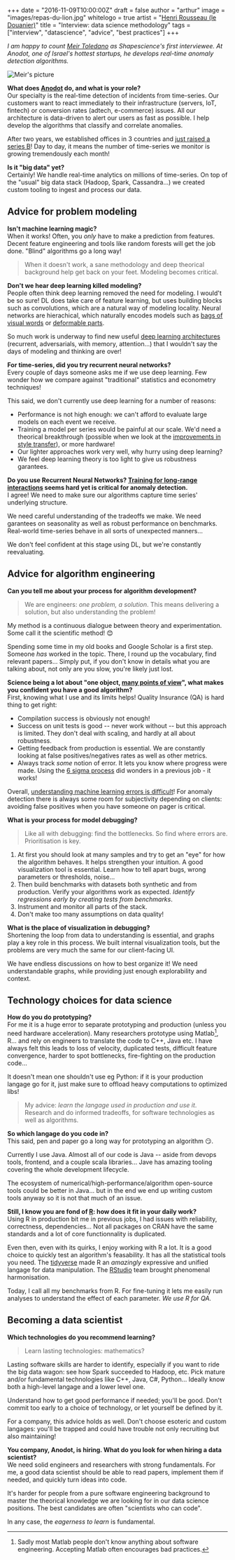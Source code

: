 +++
date = "2016-11-09T10:00:00Z"
draft = false
author = "arthur"
image = "images/repas-du-lion.jpg"
whitelogo = true
artist = "[Henri Rousseau (le Douanier)](http://metmuseum.org/art/collection/search/438822?sortBy=Relevance&amp;ft=douanier&amp;offset=0&amp;rpp=20&amp;pos=1)"
title = "Interview: data science methodology"
tags = ["interview", "datascience", "advice", "best practices"]
+++

*I am happy to count [Meir Toledano](https://il.linkedin.com/in/meirtoledano/en) as Shapescience's first interviewee. At Anodot, one of Israel's hottest startups, he develops real-time anomaly detection algorithms.*

<!--more-->

![Meir's picture](/images/meir-small.jpg)

**What does [Anodot](http://www.anodot.com/) do, and what is your role?**<br>
Our specialty is the real-time detection of incidents from time-series. Our customers want to react immediately to their infrastructure (servers, IoT, fintech) or conversion rates (adtech, e-commerce) issues. All our architecture is data-driven to alert our users as fast as possible. I help develop the algorithms that classify and correlate anomalies.

After two years, we established offices in 3 countries and [just raised a series B](http://www.anodot.com/anodot-news/anodot-secures-8m-in-funding/)! Day to day, it means the number of time-series we monitor is growing tremendously each month!

**Is it "big data" yet?**<br>
Certainly! We handle real-time analytics on millions of time-series.
On top of the "usual" big data stack (Hadoop, Spark, Cassandra...) we created custom tooling to ingest and process our data.

## Advice for problem modeling
**Isn't machine learning magic?**<br>
When it works! Often, you *only* have to make a prediction from features.
Decent feature engineering and tools like random forests will get the job done. "Blind" algorithms go a long way!

> When it doesn't work, a sane methodology and deep theorical background help get back on your feet. Modeling becomes critical.

**Don't we hear deep learning killed modeling?**<br>
People often think deep learning removed the need for modeling. I would't be so sure! DL does take care of feature learning, but uses building blocks such as convolutions, which are a natural way of modeling locality. Neural networks are hierachical, which naturally encodes models such as [bags of visual words](https://en.wikipedia.org/wiki/Bag-of-words_model_in_computer_vision) or [deformable parts](https://people.eecs.berkeley.edu/~rbg/papers/Object-Detection-with-Discriminatively-Trained-Part-Based-Models--Felzenszwalb-Girshick-McAllester-Ramanan.pdf).

So much work is underway to find new useful [deep learning architectures](http://www.asimovinstitute.org/neural-network-zoo/) (recurrent, adversarials, with memory, attention...) that I wouldn't say the days of modeling and thinking are over!

**For time-series, did you try recurrent neural networks?**<br>
Every couple of days someone asks me if we use deep learning. Few wonder how we compare against "traditional" statistics and econometry techniques!

This said, we don't currently use deep learning for a number of reasons:

- Performance is not high enough: we can't afford to evaluate large models on each event we receive.
- Training a model per series would be painful at our scale. We'd need a theorical breakthrough (possible when we look at the [improvements in style transfer](https://research.googleblog.com/2016/10/supercharging-style-transfer.html)), or more hardware!
- Our lighter approaches work very well, why hurry using deep learning?
- We feel deep learning theory is too light to give us robustness garantees. 

**Do you use Recurrent Neural Networks? [Training for long-range interactions](https://www.cs.toronto.edu/~hinton/csc2535/notes/lec10new.pdf) seems hard yet is critical for anomaly detection.**<br>
I agree! We need to make sure our algorithms capture time series' underlying structure.

We need careful understanding of the tradeoffs we make. We need garantees on seasonality as well as robust performance on benchmarks. Real-world time-series behave in all sorts of unexpected manners...

We don't feel confident at this stage using DL, but we're constantly reevaluating.


## Advice for algorithm engineering

**Can you tell me about your process for algorithm development?**<br>

> We are engineers: *one problem, a solution*. This means delivering a solution, but also understanding the problem!

My method is a continuous dialogue between theory and experimentation. Some call it the scientific method! 😊

Spending some time in my old books and Google Scholar is a first step. Someone *has* worked in the topic. There, I round up the vocabulary, find relevant papers... Simply put, if you don't know in details what you are talking about, not only are you slow, you're likely just lost.
<!-- In past projects I witnessed colleagues waste months unaware of better approaches or frameworks... -->

**Science being a lot about "one object, [many points of view](https://shapescience.xyz/blog/perspectives-on-pathfinding-algorithms-networks/)", what makes you confident you have a good algorithm?**<br>
First, knowing what I use and its limits helps! Quality Insurance (QA) is hard thing to get right:

- Compilation success is obviously not enough!
- Success on unit tests is good -- never work without -- but this approach is limited. They don't deal with scaling, and hardly at all about robustness.
- Getting feedback from production is essential. We are constantly looking at false positives/negatives rates as well as other metrics.
- Always track *some* notion of error. It lets you know where progress were made. Using the [6 sigma process](https://fr.wikipedia.org/wiki/Six_Sigma) did wonders in a previous job - it works!

Overall, [understanding machine learning errors is difficult](https://shapescience.xyz/blog/the-shortcomings-of-data-science/)! For anomaly detection there is always some room for subjectivity depending on clients: avoiding false positives when you have someone on pager is critical.

**What is your process for model debugging?**<br>

> Like all with debugging: find the bottlenecks. So find where errors are. Prioritisation is key.

1. At first you should look at many samples and try to get an "eye" for how the algorithm behaves. It helps strengthen your intuition. A good visualization tool is essential. Learn how to tell apart bugs, wrong parameters or thresholds, noise...
2. Then build benchmarks with datasets both synthetic and from production. Verify your algorithms work as expected. *Identify regressions early by creating tests from benchmarks*.
3. Instrument and monitor all parts of the stack.
4. Don't make too many assumptions on data quality!

**What is the place of visualization in debugging?**<br>
Shortening the loop from data to understanding is essential, and graphs play a key role in this process. We built internal visualization tools, but the problems are very much the same for our client-facing UI.

We have endless discussions on how to best organize it! We need understandable graphs, while providing just enough explorability and context.


## Technology choices for data science
**How do you do prototyping?**<br>
For me it is a huge error to separate prototyping and production (unless you need hardware acceleration). Many researchers prototype using Matlab[^matlab], R... and rely on engineers to translate the code to C++, Java etc. I have always felt this leads to loss of velocity, duplicated tests, difficult feature convergence, harder to spot bottlenecks, fire-fighting on the production code...

It doesn't mean one shouldn't use eg Python: if it is your production langage go for it, just make sure to offload heavy computations to optimized libs!

> My advice: *learn the langage used in production and use it*.<br>
> Research and do informed tradeoffs, for software technologies as well as algorithms.

[^matlab]: Sadly most Matlab people don't know anything about software engineering. Accepting Matlab often encourages bad practices.

**So which langage do you code in?**<br>
This said, pen and paper go a long way for prototyping an algorithm 😏.

Currently I use Java. Almost all of our code is Java -- aside from devops tools, frontend, and a couple scala libraries... Jave has amazing tooling covering the whole development lifecycle.

The ecosystem of numerical/high-performance/algorithm open-source tools could be better in Java... but in the end we end up writing custom tools anyway so it is not that much of an issue.

**Still, I know you are fond of [R](https://www.r-project.org/): how does it fit in your daily work?**<br>
Using R in production bit me in previous jobs, I had issues with reliability, correctness, dependencies... Not all packages on CRAN have the same standards and a lot of core functionnality is duplicated.

Even then, even with its quirks, I enjoy working with R a lot. It is a good choice to quickly test an algorithm's feasability. It has all the statistical tools you need. The [tidyverse](https://blog.rstudio.org/2016/09/15/tidyverse-1-0-0/) made R an *amazingly* expressive and unified langage for data manipulation. The [RStudio](https://rstudio.com) team brought phenomenal harmonisation.

Today, I call all my benchmarks from R. For fine-tuning it lets me easily run analyses to understand the effect of each parameter. *We use R for QA.*

## Becoming a data scientist 
**Which technologies do you recommend learning?**<br>

> Learn lasting technologies: mathematics?

Lasting software skills are harder to identify, especially if you want to ride the big data wagon: see how Spark succeeded to Hadoop, etc. Pick mature and/or fundamental technologies like C++, Java, C#, Python... Ideally know both a high-level langage and a lower level one.

Understand how to get good performance if needed; you'll be good. Don't commit too early to a choice of technology, or let yourself be defined by it.

For a company, this advice holds as well. Don't choose esoteric and custom langages: you'll be trapped and could have trouble not only recruiting but also maintaining!

**You company, Anodot, is hiring. What do you look for when hiring a data scientist?**<br>
We need solid engineers and researchers with strong fundamentals. For me, a good data scientist should be able to read papers, implement them if needed, and quickly turn ideas into code.

It's harder for people from a pure software engineering background to master the theorical knowledge we are looking for in our data science positions. The best candidates are often "scientists who can code".

In any case, the *eagerness to learn* is fundamental.
